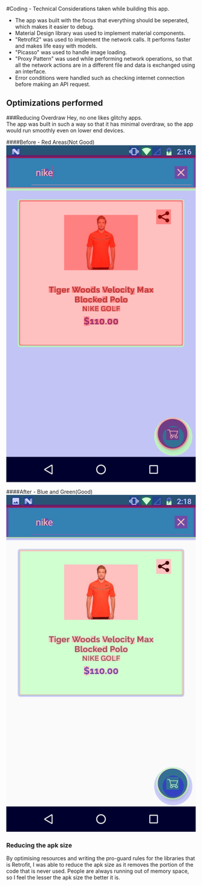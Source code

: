 #Coding - Technical Considerations taken while building this app.

- The app was built with the focus that everything should be seperated, which makes it easier to debug.
- Material Design library was used to implement material components.
- "Retrofit2" was used to implement the network calls. It performs faster and makes life easy with models.
- "Picasso" was used to handle image loading.
- "Proxy Pattern" was used while performing network operations, so that all the network actions are in a different file and data is exchanged using an interface. 
- Error conditions were handled such as checking internet connection before making an API request.

## Optimizations performed

###Reducing Overdraw
Hey, no one likes glitchy apps.<br>
The app was built in such a way so that it has minimal overdraw, so the app would run smoothly even on lower end devices. 

####Before - Red Areas(Not Good)
![alt text](https://github.com/maitray16/ILoveZappos/blob/master/Design/Resources/before.png?raw=true)

####After - Blue and Green(Good)
![alt text](https://github.com/maitray16/ILoveZappos/blob/master/Design/Resources/after.png?raw=true)


### Reducing the apk size

By optimising resources and writing the pro-guard rules for the libraries that is Retrofit, I was able to reduce the apk size as it removes the portion of the code that is never used. People are always running out of memory space, so I feel the lesser the apk size the better it is.
